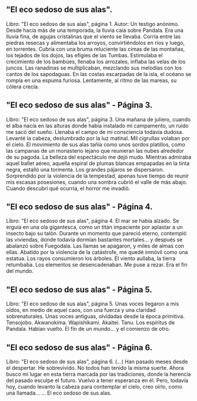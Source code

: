 ## "El eco sedoso de sus alas".
Libro: "El eco sedoso de sus alas", página 1.
Autor: Un testigo anónimo.
Desde hacía más de una temporada, la lluvia caía sobre Pandala.
Era una lluvia fina, de agujas cristalinas que el viento se llevaba.
Corría entre las piedras resecas y alimentaba los arroyos, convirtiéndolos en ríos y luego, en torrentes. Cubría con una bruma reluciente las cimas de las montañas, los tejados de los dojos, las efigies de las Tumbas. Estimulaba el crecimiento de los bambúes, llenaba los arrozales, inflaba las velas de los juncos.
Las ranadinas se multiplicaban, mezclando sus melodías con los cantos de los sapodaguas.
En las costas escarpadas de la isla, el océano se rompía en una espuma furiosa. Lentamente, al ritmo de las mareas, su cólera crecía.

## "El eco sedoso de sus alas" - Página 3.
Libro: "El eco sedoso de sus alas", página 3.
Una mañana de juliero, cuando el alba nacía en las alturas donde había instalado mi campamento, un ruido me sacó del sueño. Llenaba el campo de mi consciencia todavía dudosa.
Levanté la cabeza, deslumbrado por la luz matinal.
Mil cigrullas volaban por el cielo. El movimiento de sus alas tañía como unos sordos platillos, como las campanas de un monasterio lejano que reunieran las nubes alrededor de su pagoda.
La belleza del espectáculo me dejó mudo.
Mientras admiraba aquel ballet aéreo, aquella espiral de plumas blancas empapadas en la tinta negra, estalló una tormenta.
Los grandes pájaros se dispersaron.
Sorprendido por la violencia de la tempestad, apenas tuve tiempo de reunir mis escasas posesiones, cuando una sombra cubrió el valle de más abajo.
Cuando descubrí qué ocurría, el horror me invadió.

## "El eco sedoso de sus alas" - Página 4.
Libro: "El eco sedoso de sus alas", página 4.
El mar se había alzado. Se erguía en una ola gigantesca, como un titán impaciente por aplastar a un insecto bajo su talón. Durante un momento que pareció eterno, contempló las viviendas, donde todavía dormían bastantes mortales... y después se abalanzó sobre Fuegodala.
Las llamas se apagaron, y miles de almas con ellas.
Abatido por la violencia de la catástrofe, me quedé inmóvil como una estatua.
Los rayos consumieron los árboles. El viento aullaba, la tierra retumbaba. Los elementos se desencadenaban.
Me puse a rezar. Era el fin del mundo.

## "El eco sedoso de sus alas" - Página 5.
Libro: "El eco sedoso de sus alas", página 5.
Unas voces llegaron a mis oídos, en medio de aquel caos, con una fuerza y una claridad sobrenaturales.
Unas voces antiguas, olvidadas desde la época primitiva.
Tensojobo. Akwanokima. Wapishikami. Akaitei. Tanu.
Los espíritus de Pandala. Habían vuelto.
El fin de un mundo... y el comienzo de otro.

## "El eco sedoso de sus alas" - Página 6.
Libro: "El eco sedoso de sus alas", página 6.
(...)
Han pasado meses desde el despertar. He sobrevivido. No todos han tenido la misma suerte.
Ahora busco mi lugar en esta tierra marcada por las tradiciones, donde la herencia del pasado esculpe el futuro. Vuelvo a tener esperanza en él.
Pero, todavía hoy, cuando levanto la cabeza para contemplar el cielo, creo oírlo, como una llamada...
... El eco sedoso de sus alas.